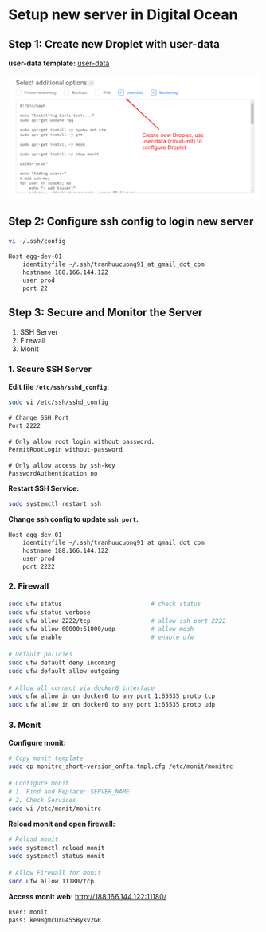 # Setup new server in Digital Ocean

## Step 1: Create new Droplet with user-data

**user-data template:** [user-data](https://github.com/eggclub-org/sys-snippets/blob/master/01-Setup-new-server-in-DO/01-user-data-eggclub.sh)

![Create new Droplet with user-data](images/01-create-droplet-with-user-data.png)


## Step 2: Configure ssh config to login new server

```sh
vi ~/.ssh/config
```

```
Host egg-dev-01
    identityfile ~/.ssh/tranhuucuong91_at_gmail_dot_com
    hostname 188.166.144.122
    user prod
    port 22
```

## Step 3: Secure and Monitor the Server

1. SSH Server
2. Firewall
3. Monit

### 1. Secure SSH Server

**Edit file `/etc/ssh/sshd_config`:**

```sh
sudo vi /etc/ssh/sshd_config
```

```
# Change SSH Port
Port 2222

# Only allow root login without password.
PermitRootLogin without-password

# Only allow access by ssh-key
PasswordAuthentication no
```

**Restart SSH Service:**

```sh
sudo systemctl restart ssh
```

**Change ssh config to update `ssh port`.**

```
Host egg-dev-01
    identityfile ~/.ssh/tranhuucuong91_at_gmail_dot_com
    hostname 188.166.144.122
    user prod
    port 2222
```

### 2. Firewall

```sh
sudo ufw status                         # check status
sudo ufw status verbose
sudo ufw allow 2222/tcp                 # allow ssh port 2222
sudo ufw allow 60000:61000/udp          # allow mosh
sudo ufw enable                         # enable ufw

# Default policies
sudo ufw default deny incoming
sudo ufw default allow outgoing

# Allow all connect via docker0 interface
sudo ufw allow in on docker0 to any port 1:65535 proto tcp
sudo ufw allow in on docker0 to any port 1:65535 proto udp
```

### 3. Monit
**Configure monit:**

```sh
# Copy monit template
sudo cp monitrc_short-version_onfta.tmpl.cfg /etc/monit/monitrc

# Configure monit
# 1. Find and Replace: SERVER_NAME
# 2. Check Services
sudo vi /etc/monit/monitrc
```

**Reload monit and open firewall:**

```sh
# Reload monit
sudo systemctl reload monit
sudo systemctl status monit

# Allow Firewall for monit
sudo ufw allow 11180/tcp
```

**Access monit web:**
http://188.166.144.122:11180/

```
user: monit
pass: ke98gmcQru455Bykv2GR
```
